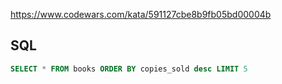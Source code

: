 https://www.codewars.com/kata/591127cbe8b9fb05bd00004b

## SQL
```sql
SELECT * FROM books ORDER BY copies_sold desc LIMIT 5
```